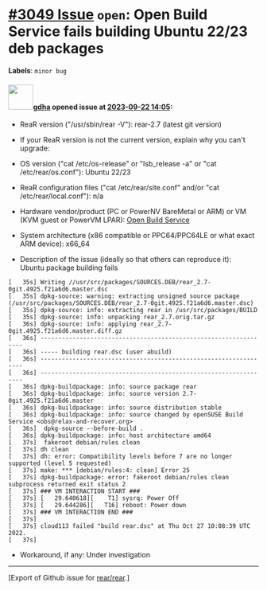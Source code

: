 [\#3049 Issue](https://github.com/rear/rear/issues/3049) `open`: Open Build Service fails building Ubuntu 22/23 deb packages
============================================================================================================================

**Labels**: `minor bug`

#### <img src="https://avatars.githubusercontent.com/u/888633?u=cdaeb31efcc0048d3619651aa18dd4b76e636b21&v=4" width="50">[gdha](https://github.com/gdha) opened issue at [2023-09-22 14:05](https://github.com/rear/rear/issues/3049):

-   ReaR version ("/usr/sbin/rear -V"): rear-2.7 (latest git version)

-   If your ReaR version is not the current version, explain why you
    can't upgrade:

-   OS version ("cat /etc/os-release" or "lsb\_release -a" or "cat
    /etc/rear/os.conf"): Ubuntu 22/23

-   ReaR configuration files ("cat /etc/rear/site.conf" and/or "cat
    /etc/rear/local.conf"): n/a

-   Hardware vendor/product (PC or PowerNV BareMetal or ARM) or VM (KVM
    guest or PowerVM LPAR): [Open Build
    Service](https://build.opensuse.org/)

-   System architecture (x86 compatible or PPC64/PPC64LE or what exact
    ARM device): x66\_64

-   Description of the issue (ideally so that others can reproduce
    it):  
    Ubuntu package building fails

<!-- -->

    [   35s] Writing //usr/src/packages/SOURCES.DEB/rear_2.7-0git.4925.f21a6d6.master.dsc
    [   35s] dpkg-source: warning: extracting unsigned source package (/usr/src/packages/SOURCES.DEB/rear_2.7-0git.4925.f21a6d6.master.dsc)
    [   35s] dpkg-source: info: extracting rear in /usr/src/packages/BUILD
    [   35s] dpkg-source: info: unpacking rear_2.7.orig.tar.gz
    [   36s] dpkg-source: info: applying rear_2.7-0git.4925.f21a6d6.master.diff.gz
    [   36s] -----------------------------------------------------------------
    [   36s] ----- building rear.dsc (user abuild)
    [   36s] -----------------------------------------------------------------
    [   36s] -----------------------------------------------------------------
    [   36s] dpkg-buildpackage: info: source package rear
    [   36s] dpkg-buildpackage: info: source version 2.7-0git.4925.f21a6d6.master
    [   36s] dpkg-buildpackage: info: source distribution stable
    [   36s] dpkg-buildpackage: info: source changed by openSUSE Build Service <obs@relax-and-recover.org>
    [   36s]  dpkg-source --before-build .
    [   36s] dpkg-buildpackage: info: host architecture amd64
    [   37s]  fakeroot debian/rules clean
    [   37s] dh clean
    [   37s] dh: error: Compatibility levels before 7 are no longer supported (level 5 requested)
    [   37s] make: *** [debian/rules:4: clean] Error 25
    [   37s] dpkg-buildpackage: error: fakeroot debian/rules clean subprocess returned exit status 2
    [   37s] ### VM INTERACTION START ###
    [   37s] [   29.640618][    T1] sysrq: Power Off
    [   37s] [   29.644286][   T16] reboot: Power down
    [   37s] ### VM INTERACTION END ###
    [   37s] 
    [   37s] cloud113 failed "build rear.dsc" at Thu Oct 27 10:08:39 UTC 2022.
    [   37s] 

-   Workaround, if any: Under investigation

------------------------------------------------------------------------

\[Export of Github issue for
[rear/rear](https://github.com/rear/rear).\]
